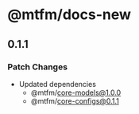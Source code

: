 # @mtfm/docs-new

## 0.1.1

### Patch Changes

- Updated dependencies
  - @mtfm/core-models@1.0.0
  - @mtfm/core-configs@0.1.1
